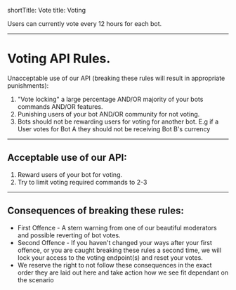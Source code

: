 shortTitle: Vote
title: Voting

Users can currently vote every 12 hours for each bot.

---

# Voting API Rules.

Unacceptable use of our API (breaking these rules will result in appropriate punishments):

1. "Vote locking" a large percentage AND/OR majority of your bots commands AND/OR features.
2. Punishing users of your bot AND/OR community for not voting.
3. Bots should not be rewarding users for voting for another bot. E.g if a User votes for Bot A they should not be receiving Bot B's currency

---

## Acceptable use of our API:
1. Reward users of your bot for voting.
2. Try to limit voting required commands to 2-3

---

## Consequences of breaking these rules:
* First Offence - A stern warning from one of our beautiful moderators and possible reverting of bot votes.
* Second Offence - If you haven't changed your ways after your first offence, or you are caught breaking these rules a second time, we will lock your access to the voting endpoint(s) and reset your votes.
* We reserve the right to not follow these consequences in the exact order they are laid out here and take action how we see fit dependant on the scenario
